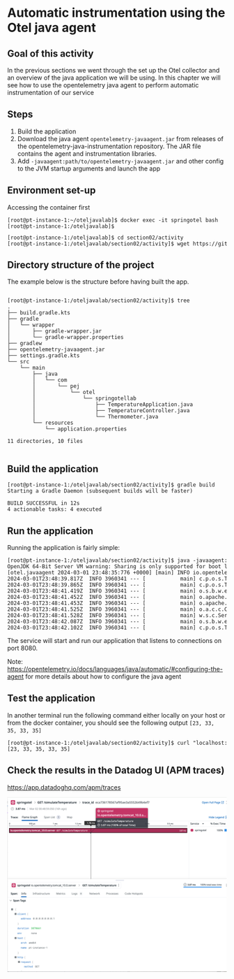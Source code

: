 
# Automatic instrumentation using the Otel java agent


## Goal of this activity

In the previous sections we went through the set up the Otel collector and an overview of the java application we will be using.
In this chapter we will see how to use the opentelemetry java agent to perform automatic instrumentation of our service


## Steps

1. Build the application
2. Download the java agent `opentelemetry-javaagent.jar` from releases of the opentelemetry-java-instrumentation repository. The JAR file contains the agent and instrumentation libraries.
3. Add `-javaagent:path/to/opentelemetry-javaagent.jar` and other config to the JVM startup arguments and launch the app


## Environment set-up


Accessing the container first

<pre style="font-size: 12px">
[root@pt-instance-1:~/oteljavalab]$ docker exec -it springotel bash
[root@pt-instance-1:/oteljavalab]$ 
</pre>



<pre style="font-size: 12px">
[root@pt-instance-1:/oteljavalab]$ cd section02/activity
[root@pt-instance-1:/oteljavalab/section02/activity]$ wget https://github.com/open-telemetry/opentelemetry-java-instrumentation/releases/latest/download/opentelemetry-javaagent.jar
</pre>


## Directory structure of the project

The example below is the structure before having built the app.

<pre style="font-size: 12px">

[root@pt-instance-1:/oteljavalab/section02/activity]$ tree
.
├── build.gradle.kts
├── gradle
│   └── wrapper
│       ├── gradle-wrapper.jar
│       └── gradle-wrapper.properties
├── gradlew
├── opentelemetry-javaagent.jar
├── settings.gradle.kts
└── src
    └── main
        ├── java
        │   └── com
        │       └── pej
        │           └── otel
        │               └── springotellab
        │                   ├── TemperatureApplication.java
        │                   ├── TemperatureController.java
        │                   └── Thermometer.java
        └── resources
            └── application.properties

11 directories, 10 files

</pre>


## Build the application

<pre style="font-size: 12px">
[root@pt-instance-1:/oteljavalab/section02/activity]$ gradle build
Starting a Gradle Daemon (subsequent builds will be faster)

BUILD SUCCESSFUL in 12s
4 actionable tasks: 4 executed
</pre>


## Run the application

Running the application is fairly simple:

<pre style="font-size: 12px">
[root@pt-instance-1:/oteljavalab/section02/activity]$ java -javaagent:./opentelemetry-javaagent.jar -Dotel.service.name=springotel -Dotel.logs.exporter=none -jar build/libs/springotellab-0.0.1-SNAPSHOT.jar
OpenJDK 64-Bit Server VM warning: Sharing is only supported for boot loader classes because bootstrap classpath has been appended
[otel.javaagent 2024-03-01 23:48:35:776 +0000] [main] INFO io.opentelemetry.javaagent.tooling.VersionLogger - opentelemetry-javaagent - version: 2.1.0
2024-03-01T23:48:39.817Z  INFO 3960341 --- [           main] c.p.o.s.TemperatureApplication           : Starting TemperatureApplication v0.0.1-SNAPSHOT using Java 17.0.9 with PID 3960341 (/root/oteljavalab/section02/activity/build/libs/springotellab-0.0.1-SNAPSHOT.jar started by root in /root/oteljavalab/section02/activity)
2024-03-01T23:48:39.865Z  INFO 3960341 --- [           main] c.p.o.s.TemperatureApplication           : No active profile set, falling back to 1 default profile: "default"
2024-03-01T23:48:41.419Z  INFO 3960341 --- [           main] o.s.b.w.embedded.tomcat.TomcatWebServer  : Tomcat initialized with port 8080 (http)
2024-03-01T23:48:41.452Z  INFO 3960341 --- [           main] o.apache.catalina.core.StandardService   : Starting service [Tomcat]
2024-03-01T23:48:41.453Z  INFO 3960341 --- [           main] o.apache.catalina.core.StandardEngine    : Starting Servlet engine: [Apache Tomcat/10.1.18]
2024-03-01T23:48:41.525Z  INFO 3960341 --- [           main] o.a.c.c.C.[Tomcat].[localhost].[/]       : Initializing Spring embedded WebApplicationContext
2024-03-01T23:48:41.528Z  INFO 3960341 --- [           main] w.s.c.ServletWebServerApplicationContext : Root WebApplicationContext: initialization completed in 1524 ms
2024-03-01T23:48:42.087Z  INFO 3960341 --- [           main] o.s.b.w.embedded.tomcat.TomcatWebServer  : Tomcat started on port 8080 (http) with context path ''
2024-03-01T23:48:42.102Z  INFO 3960341 --- [           main] c.p.o.s.TemperatureApplication           : Started TemperatureApplication in 3.092 seconds (process running for 6.552)
</pre>

The service will start and run our application that listens to connections on port 8080.

Note: https://opentelemetry.io/docs/languages/java/automatic/#configuring-the-agent for more details about how to configure the java agent

## Test the application

In another terminal run the following command either locally on your host or from the docker container, you should see the following output `[23, 33, 35, 33, 35]`

<pre style="font-size: 12px">
[root@pt-instance-1:/oteljavalab/section02/activity]$ curl "localhost:8080/simulateTemperature?measurements=5&location=Paris"
[23, 33, 35, 33, 35]
</pre>

## Check the results in the Datadog UI (APM traces)
https://app.datadoghq.com/apm/traces


<p align="left">
  <img src="img/springotel0.png" width="850" />
</p>


